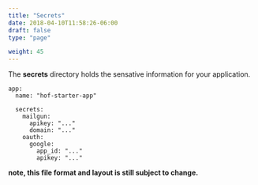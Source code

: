 ```yaml
---
title: "Secrets"
date: 2018-04-10T11:58:26-06:00
draft: false
type: "page"

weight: 45
---
```



The __secrets__ directory holds the sensative
information for your application.

```
app:
  name: "hof-starter-app"

  secrets:
    mailgun:
      apikey: "..."
      domain: "..."
    oauth:
      google:
        app_id: "..."
        apikey: "..."
```

__note, this file format and layout is still subject to change.__
